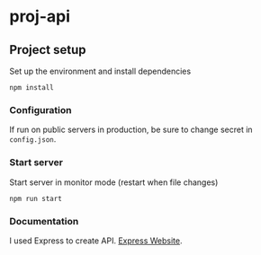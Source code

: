 


# proj-api

## Project setup

Set up the environment and install dependencies

```
npm install
```

### Configuration

If run on public servers in production, be sure to change secret in ```config.json```.

### Start server 

Start server in monitor mode (restart when file changes)

```
npm run start
```

### Documentation

I used Express to create API. [Express Website](https://expressjs.com/).


